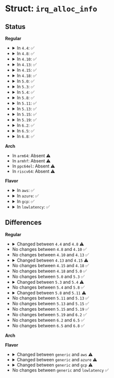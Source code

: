 # Struct: <code>irq_alloc_info</code>

## Status
<b>Regular</b>
<ul>
<li>
<details>
<summary>In <code>4.4</code>: ✅</summary>

```c
struct irq_alloc_info {
    enum irq_alloc_type type;
    u32 flags;
    const struct cpumask *mask;
    int unused;
    int hpet_id;
    int hpet_index;
    void *hpet_data;
    struct pci_dev *msi_dev;
    irq_hw_number_t msi_hwirq;
    int ioapic_id;
    int ioapic_pin;
    int ioapic_node;
    u32 ioapic_trigger;
    u32 ioapic_polarity;
    u32 ioapic_valid;
    struct IO_APIC_route_entry *ioapic_entry;
    int dmar_id;
    void *dmar_data;
    int ht_pos;
    int ht_idx;
    struct pci_dev *ht_dev;
    void *ht_update;
};
```
</details>
</li>
<li>
<details>
<summary>In <code>4.8</code>: ✅</summary>

```c
struct irq_alloc_info {
    enum irq_alloc_type type;
    u32 flags;
    const struct cpumask *mask;
    int unused;
    int hpet_id;
    int hpet_index;
    void *hpet_data;
    struct pci_dev *msi_dev;
    irq_hw_number_t msi_hwirq;
    int ioapic_id;
    int ioapic_pin;
    int ioapic_node;
    u32 ioapic_trigger;
    u32 ioapic_polarity;
    u32 ioapic_valid;
    struct IO_APIC_route_entry *ioapic_entry;
    int dmar_id;
    void *dmar_data;
    int ht_pos;
    int ht_idx;
    struct pci_dev *ht_dev;
    void *ht_update;
    struct msi_desc *desc;
};
```
</details>
</li>
<li>
<details>
<summary>In <code>4.10</code>: ✅</summary>

```c
struct irq_alloc_info {
    enum irq_alloc_type type;
    u32 flags;
    const struct cpumask *mask;
    int unused;
    int hpet_id;
    int hpet_index;
    void *hpet_data;
    struct pci_dev *msi_dev;
    irq_hw_number_t msi_hwirq;
    int ioapic_id;
    int ioapic_pin;
    int ioapic_node;
    u32 ioapic_trigger;
    u32 ioapic_polarity;
    u32 ioapic_valid;
    struct IO_APIC_route_entry *ioapic_entry;
    int dmar_id;
    void *dmar_data;
    int ht_pos;
    int ht_idx;
    struct pci_dev *ht_dev;
    void *ht_update;
    struct msi_desc *desc;
};
```
</details>
</li>
<li>
<details>
<summary>In <code>4.13</code>: ✅</summary>

```c
struct irq_alloc_info {
    enum irq_alloc_type type;
    u32 flags;
    const struct cpumask *mask;
    int unused;
    int hpet_id;
    int hpet_index;
    void *hpet_data;
    struct pci_dev *msi_dev;
    irq_hw_number_t msi_hwirq;
    int ioapic_id;
    int ioapic_pin;
    int ioapic_node;
    u32 ioapic_trigger;
    u32 ioapic_polarity;
    u32 ioapic_valid;
    struct IO_APIC_route_entry *ioapic_entry;
    int dmar_id;
    void *dmar_data;
    int ht_pos;
    int ht_idx;
    struct pci_dev *ht_dev;
    void *ht_update;
    struct msi_desc *desc;
};
```
</details>
</li>
<li>
<details>
<summary>In <code>4.15</code>: ✅</summary>

```c
struct irq_alloc_info {
    enum irq_alloc_type type;
    u32 flags;
    const struct cpumask *mask;
    int unused;
    int hpet_id;
    int hpet_index;
    void *hpet_data;
    struct pci_dev *msi_dev;
    irq_hw_number_t msi_hwirq;
    int ioapic_id;
    int ioapic_pin;
    int ioapic_node;
    u32 ioapic_trigger;
    u32 ioapic_polarity;
    u32 ioapic_valid;
    struct IO_APIC_route_entry *ioapic_entry;
    int dmar_id;
    void *dmar_data;
    struct msi_desc *desc;
};
```
</details>
</li>
<li>
<details>
<summary>In <code>4.18</code>: ✅</summary>

```c
struct irq_alloc_info {
    enum irq_alloc_type type;
    u32 flags;
    const struct cpumask *mask;
    int unused;
    int hpet_id;
    int hpet_index;
    void *hpet_data;
    struct pci_dev *msi_dev;
    irq_hw_number_t msi_hwirq;
    int ioapic_id;
    int ioapic_pin;
    int ioapic_node;
    u32 ioapic_trigger;
    u32 ioapic_polarity;
    u32 ioapic_valid;
    struct IO_APIC_route_entry *ioapic_entry;
    int dmar_id;
    void *dmar_data;
    struct msi_desc *desc;
};
```
</details>
</li>
<li>
<details>
<summary>In <code>5.0</code>: ✅</summary>

```c
struct irq_alloc_info {
    enum irq_alloc_type type;
    u32 flags;
    const struct cpumask *mask;
    int unused;
    int hpet_id;
    int hpet_index;
    void *hpet_data;
    struct pci_dev *msi_dev;
    irq_hw_number_t msi_hwirq;
    int ioapic_id;
    int ioapic_pin;
    int ioapic_node;
    u32 ioapic_trigger;
    u32 ioapic_polarity;
    u32 ioapic_valid;
    struct IO_APIC_route_entry *ioapic_entry;
    int dmar_id;
    void *dmar_data;
    struct msi_desc *desc;
};
```
</details>
</li>
<li>
<details>
<summary>In <code>5.3</code>: ✅</summary>

```c
struct irq_alloc_info {
    enum irq_alloc_type type;
    u32 flags;
    const struct cpumask *mask;
    int unused;
    int hpet_id;
    int hpet_index;
    void *hpet_data;
    struct pci_dev *msi_dev;
    irq_hw_number_t msi_hwirq;
    int ioapic_id;
    int ioapic_pin;
    int ioapic_node;
    u32 ioapic_trigger;
    u32 ioapic_polarity;
    u32 ioapic_valid;
    struct IO_APIC_route_entry *ioapic_entry;
    int dmar_id;
    void *dmar_data;
    struct msi_desc *desc;
};
```
</details>
</li>
<li>
<details>
<summary>In <code>5.4</code>: ✅</summary>

```c
struct irq_alloc_info {
    enum irq_alloc_type type;
    u32 flags;
    const struct cpumask *mask;
    int unused;
    int hpet_id;
    int hpet_index;
    void *hpet_data;
    struct pci_dev *msi_dev;
    irq_hw_number_t msi_hwirq;
    int ioapic_id;
    int ioapic_pin;
    int ioapic_node;
    u32 ioapic_trigger;
    u32 ioapic_polarity;
    u32 ioapic_valid;
    struct IO_APIC_route_entry *ioapic_entry;
    int dmar_id;
    void *dmar_data;
    int uv_limit;
    int uv_blade;
    long unsigned int uv_offset;
    char *uv_name;
    struct msi_desc *desc;
};
```
</details>
</li>
<li>
<details>
<summary>In <code>5.8</code>: ✅</summary>

```c
struct irq_alloc_info {
    enum irq_alloc_type type;
    u32 flags;
    const struct cpumask *mask;
    int unused;
    int hpet_id;
    int hpet_index;
    void *hpet_data;
    struct pci_dev *msi_dev;
    irq_hw_number_t msi_hwirq;
    int ioapic_id;
    int ioapic_pin;
    int ioapic_node;
    u32 ioapic_trigger;
    u32 ioapic_polarity;
    u32 ioapic_valid;
    struct IO_APIC_route_entry *ioapic_entry;
    int dmar_id;
    void *dmar_data;
    int uv_limit;
    int uv_blade;
    long unsigned int uv_offset;
    char *uv_name;
    struct msi_desc *desc;
};
```
</details>
</li>
<li>
<details>
<summary>In <code>5.11</code>: ✅</summary>

```c
struct irq_alloc_info {
    enum irq_alloc_type type;
    u32 flags;
    u32 devid;
    irq_hw_number_t hwirq;
    const struct cpumask *mask;
    struct msi_desc *desc;
    void *data;
    struct ioapic_alloc_info ioapic;
    struct uv_alloc_info uv;
};
```
</details>
</li>
<li>
<details>
<summary>In <code>5.13</code>: ✅</summary>

```c
struct irq_alloc_info {
    enum irq_alloc_type type;
    u32 flags;
    u32 devid;
    irq_hw_number_t hwirq;
    const struct cpumask *mask;
    struct msi_desc *desc;
    void *data;
    struct ioapic_alloc_info ioapic;
    struct uv_alloc_info uv;
};
```
</details>
</li>
<li>
<details>
<summary>In <code>5.15</code>: ✅</summary>

```c
struct irq_alloc_info {
    enum irq_alloc_type type;
    u32 flags;
    u32 devid;
    irq_hw_number_t hwirq;
    const struct cpumask *mask;
    struct msi_desc *desc;
    void *data;
    struct ioapic_alloc_info ioapic;
    struct uv_alloc_info uv;
};
```
</details>
</li>
<li>
<details>
<summary>In <code>5.19</code>: ✅</summary>

```c
struct irq_alloc_info {
    enum irq_alloc_type type;
    u32 flags;
    u32 devid;
    irq_hw_number_t hwirq;
    const struct cpumask *mask;
    struct msi_desc *desc;
    void *data;
    struct ioapic_alloc_info ioapic;
    struct uv_alloc_info uv;
};
```
</details>
</li>
<li>
<details>
<summary>In <code>6.2</code>: ✅</summary>

```c
struct irq_alloc_info {
    enum irq_alloc_type type;
    u32 flags;
    u32 devid;
    irq_hw_number_t hwirq;
    const struct cpumask *mask;
    struct msi_desc *desc;
    void *data;
    struct ioapic_alloc_info ioapic;
    struct uv_alloc_info uv;
};
```
</details>
</li>
<li>
<details>
<summary>In <code>6.5</code>: ✅</summary>

```c
struct irq_alloc_info {
    enum irq_alloc_type type;
    u32 flags;
    u32 devid;
    irq_hw_number_t hwirq;
    const struct cpumask *mask;
    struct msi_desc *desc;
    void *data;
    struct ioapic_alloc_info ioapic;
    struct uv_alloc_info uv;
};
```
</details>
</li>
<li>
<details>
<summary>In <code>6.8</code>: ✅</summary>

```c
struct irq_alloc_info {
    enum irq_alloc_type type;
    u32 flags;
    u32 devid;
    irq_hw_number_t hwirq;
    const struct cpumask *mask;
    struct msi_desc *desc;
    void *data;
    struct ioapic_alloc_info ioapic;
    struct uv_alloc_info uv;
};
```
</details>
</li>
</ul>
<b>Arch</b>
<ul>
<li>
In <code>arm64</code>: Absent ⚠️
</li>
<li>
In <code>armhf</code>: Absent ⚠️
</li>
<li>
In <code>ppc64el</code>: Absent ⚠️
</li>
<li>
In <code>riscv64</code>: Absent ⚠️
</li>
</ul>
<b>Flavor</b>
<ul>
<li>
<details>
<summary>In <code>aws</code>: ✅</summary>

```c
struct irq_alloc_info {
    enum irq_alloc_type type;
    u32 flags;
    const struct cpumask *mask;
    int unused;
    int hpet_id;
    int hpet_index;
    void *hpet_data;
    struct pci_dev *msi_dev;
    irq_hw_number_t msi_hwirq;
    int ioapic_id;
    int ioapic_pin;
    int ioapic_node;
    u32 ioapic_trigger;
    u32 ioapic_polarity;
    u32 ioapic_valid;
    struct IO_APIC_route_entry *ioapic_entry;
    int dmar_id;
    void *dmar_data;
    struct msi_desc *desc;
};
```
</details>
</li>
<li>
<details>
<summary>In <code>azure</code>: ✅</summary>

```c
struct irq_alloc_info {
    enum irq_alloc_type type;
    u32 flags;
    const struct cpumask *mask;
    int unused;
    int hpet_id;
    int hpet_index;
    void *hpet_data;
    struct pci_dev *msi_dev;
    irq_hw_number_t msi_hwirq;
    int ioapic_id;
    int ioapic_pin;
    int ioapic_node;
    u32 ioapic_trigger;
    u32 ioapic_polarity;
    u32 ioapic_valid;
    struct IO_APIC_route_entry *ioapic_entry;
    int dmar_id;
    void *dmar_data;
};
```
</details>
</li>
<li>
<details>
<summary>In <code>gcp</code>: ✅</summary>

```c
struct irq_alloc_info {
    enum irq_alloc_type type;
    u32 flags;
    const struct cpumask *mask;
    int unused;
    int hpet_id;
    int hpet_index;
    void *hpet_data;
    struct pci_dev *msi_dev;
    irq_hw_number_t msi_hwirq;
    int ioapic_id;
    int ioapic_pin;
    int ioapic_node;
    u32 ioapic_trigger;
    u32 ioapic_polarity;
    u32 ioapic_valid;
    struct IO_APIC_route_entry *ioapic_entry;
    int dmar_id;
    void *dmar_data;
    struct msi_desc *desc;
};
```
</details>
</li>
<li>
<details>
<summary>In <code>lowlatency</code>: ✅</summary>

```c
struct irq_alloc_info {
    enum irq_alloc_type type;
    u32 flags;
    const struct cpumask *mask;
    int unused;
    int hpet_id;
    int hpet_index;
    void *hpet_data;
    struct pci_dev *msi_dev;
    irq_hw_number_t msi_hwirq;
    int ioapic_id;
    int ioapic_pin;
    int ioapic_node;
    u32 ioapic_trigger;
    u32 ioapic_polarity;
    u32 ioapic_valid;
    struct IO_APIC_route_entry *ioapic_entry;
    int dmar_id;
    void *dmar_data;
    int uv_limit;
    int uv_blade;
    long unsigned int uv_offset;
    char *uv_name;
    struct msi_desc *desc;
};
```
</details>
</li>
</ul>

## Differences
<b>Regular</b>
<ul>
<li>
<details>
<summary>Changed between <code>4.4</code> and <code>4.8</code> ⚠️</summary>
<ul>
<li>
<b>Field added. </b>
<code>struct msi_desc *desc</code>
</li>
</ul>
</details>
</li>
<li>
No changes between <code>4.8</code> and <code>4.10</code> ✅
</li>
<li>
No changes between <code>4.10</code> and <code>4.13</code> ✅
</li>
<li>
<details>
<summary>Changed between <code>4.13</code> and <code>4.15</code> ⚠️</summary>
<ul>
<li>
<b>Field removed. </b>
<code>int ht_pos</code>
</li>
<li>
<b>Field removed. </b>
<code>int ht_idx</code>
</li>
<li>
<b>Field removed. </b>
<code>struct pci_dev *ht_dev</code>
</li>
<li>
<b>Field removed. </b>
<code>void *ht_update</code>
</li>
</ul>
</details>
</li>
<li>
No changes between <code>4.15</code> and <code>4.18</code> ✅
</li>
<li>
No changes between <code>4.18</code> and <code>5.0</code> ✅
</li>
<li>
No changes between <code>5.0</code> and <code>5.3</code> ✅
</li>
<li>
<details>
<summary>Changed between <code>5.3</code> and <code>5.4</code> ⚠️</summary>
<ul>
<li>
<b>Field added. </b>
<code>int uv_limit</code>
</li>
<li>
<b>Field added. </b>
<code>int uv_blade</code>
</li>
<li>
<b>Field added. </b>
<code>long unsigned int uv_offset</code>
</li>
<li>
<b>Field added. </b>
<code>char *uv_name</code>
</li>
</ul>
</details>
</li>
<li>
No changes between <code>5.4</code> and <code>5.8</code> ✅
</li>
<li>
<details>
<summary>Changed between <code>5.8</code> and <code>5.11</code> ⚠️</summary>
<ul>
<li>
<b>Field added. </b>
<code>u32 devid</code>
</li>
<li>
<b>Field added. </b>
<code>irq_hw_number_t hwirq</code>
</li>
<li>
<b>Field added. </b>
<code>void *data</code>
</li>
<li>
<b>Field added. </b>
<code>struct ioapic_alloc_info ioapic</code>
</li>
<li>
<b>Field added. </b>
<code>struct uv_alloc_info uv</code>
</li>
<li>
<b>Field removed. </b>
<code>int unused</code>
</li>
<li>
<b>Field removed. </b>
<code>int hpet_id</code>
</li>
<li>
<b>Field removed. </b>
<code>int hpet_index</code>
</li>
<li>
<b>Field removed. </b>
<code>void *hpet_data</code>
</li>
<li>
<b>Field removed. </b>
<code>struct pci_dev *msi_dev</code>
</li>
<li>
<b>Field removed. </b>
<code>irq_hw_number_t msi_hwirq</code>
</li>
<li>
<b>Field removed. </b>
<code>int ioapic_id</code>
</li>
<li>
<b>Field removed. </b>
<code>int ioapic_pin</code>
</li>
<li>
<b>Field removed. </b>
<code>int ioapic_node</code>
</li>
<li>
<b>Field removed. </b>
<code>u32 ioapic_trigger</code>
</li>
<li>
<b>Field removed. </b>
<code>u32 ioapic_polarity</code>
</li>
<li>
<b>Field removed. </b>
<code>u32 ioapic_valid</code>
</li>
<li>
<b>Field removed. </b>
<code>struct IO_APIC_route_entry *ioapic_entry</code>
</li>
<li>
<b>Field removed. </b>
<code>int dmar_id</code>
</li>
<li>
<b>Field removed. </b>
<code>void *dmar_data</code>
</li>
<li>
<b>Field removed. </b>
<code>int uv_limit</code>
</li>
<li>
<b>Field removed. </b>
<code>int uv_blade</code>
</li>
<li>
<b>Field removed. </b>
<code>long unsigned int uv_offset</code>
</li>
<li>
<b>Field removed. </b>
<code>char *uv_name</code>
</li>
</ul>
</details>
</li>
<li>
No changes between <code>5.11</code> and <code>5.13</code> ✅
</li>
<li>
No changes between <code>5.13</code> and <code>5.15</code> ✅
</li>
<li>
No changes between <code>5.15</code> and <code>5.19</code> ✅
</li>
<li>
No changes between <code>5.19</code> and <code>6.2</code> ✅
</li>
<li>
No changes between <code>6.2</code> and <code>6.5</code> ✅
</li>
<li>
No changes between <code>6.5</code> and <code>6.8</code> ✅
</li>
</ul>
<b>Arch</b>
<ul>
</ul>
<b>Flavor</b>
<ul>
<li>
<details>
<summary>Changed between <code>generic</code> and <code>aws</code> ⚠️</summary>
<ul>
<li>
<b>Field removed. </b>
<code>int uv_limit</code>
</li>
<li>
<b>Field removed. </b>
<code>int uv_blade</code>
</li>
<li>
<b>Field removed. </b>
<code>long unsigned int uv_offset</code>
</li>
<li>
<b>Field removed. </b>
<code>char *uv_name</code>
</li>
</ul>
</details>
</li>
<li>
<details>
<summary>Changed between <code>generic</code> and <code>azure</code> ⚠️</summary>
<ul>
<li>
<b>Field removed. </b>
<code>int uv_limit</code>
</li>
<li>
<b>Field removed. </b>
<code>int uv_blade</code>
</li>
<li>
<b>Field removed. </b>
<code>long unsigned int uv_offset</code>
</li>
<li>
<b>Field removed. </b>
<code>char *uv_name</code>
</li>
<li>
<b>Field removed. </b>
<code>struct msi_desc *desc</code>
</li>
</ul>
</details>
</li>
<li>
<details>
<summary>Changed between <code>generic</code> and <code>gcp</code> ⚠️</summary>
<ul>
<li>
<b>Field removed. </b>
<code>int uv_limit</code>
</li>
<li>
<b>Field removed. </b>
<code>int uv_blade</code>
</li>
<li>
<b>Field removed. </b>
<code>long unsigned int uv_offset</code>
</li>
<li>
<b>Field removed. </b>
<code>char *uv_name</code>
</li>
</ul>
</details>
</li>
<li>
No changes between <code>generic</code> and <code>lowlatency</code> ✅
</li>
</ul>
